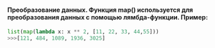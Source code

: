 #### Преобразование данных. Функция map() используется для преобразования данных с помощью лямбда-функции. Пример:

```python
list(map(lambda x: x ** 2, [11, 22, 33, 44,55]))
>>>[121, 484, 1089, 1936, 3025]
```
